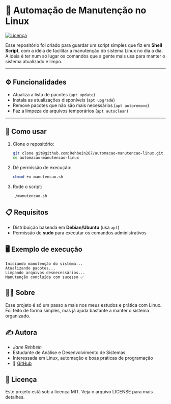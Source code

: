 # 🐧 Automação de Manutenção no Linux

[![Licença](https://img.shields.io/badge/Licença-MIT-blue)](LICENSE)

Esse repositório foi criado para guardar um script simples que fiz em **Shell Script**, com a ideia de facilitar a manutenção do sistema Linux no dia a dia.
A ideia é ter num só lugar os comandos que a gente mais usa para manter o sistema atualizado e limpo.

---

## ⚙️  Funcionalidades
- Atualiza a lista de pacotes (`apt update`)
- Instala as atualizações disponíveis (`apt upgrade`)
- Remove pacotes que não são mais necessários (`apt autoremove`)
- Faz a limpeza de arquivos temporários (`apt autoclean`)

---

## 🚀 Como usar
1. Clone o repositório:
   ```bash
   git clone git@github.com:Rehbein267/automacao-manutencao-linux.git
   cd automacao-manutencao-linux
   ```
2. Dê permissão de execução:
   ```bash
   chmod +x manutencao.sh
   ```
3. Rode o script:
   ```bash
   ./manutencao.sh
   ```
## 📋 Requisitos
- Distribuição baseada em **Debian/Ubuntu** (usa `apt`)
- Permissão de **sudo** para executar os comandos administrativos

## 🖥️  Exemplo de execução
```text
Iniciando manutenção do sistema...
Atualizando pacotes...
Limpando arquivos desnecessários...
Manutenção concluída com sucesso ✅
```
## 👩‍💻 Sobre

Esse projeto é só um passo a mais nos meus estudos e prática com Linux.
Foi feito de forma simples, mas já ajuda bastante a manter o sistema organizado.

## ✍️  Autora

- *Jane Rehbein*
- Estudante de Análise e Desenvolvimento de Sistemas
- Interessada em Linux, automação e boas práticas de programação
- 🔗 [GitHub](https://github.com/Rehbein267)

## 📄 Licença

Este projeto está sob a licença MIT.
Veja o arquivo LICENSE para mais detalhes.
